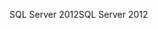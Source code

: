 <span data-ttu-id="216e5-101">SQL Server 2012</span><span class="sxs-lookup"><span data-stu-id="216e5-101">SQL Server 2012</span></span>